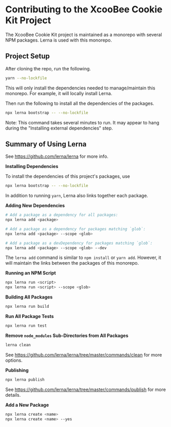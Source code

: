 # Contributing to the XcooBee Cookie Kit Project

The XcooBee Cookie Kit project is maintained as a monorepo with several NPM packages. Lerna is used with this monorepo.


## Project Setup

After cloning the repo, run the following.

```sh
yarn --no-lockfile
```

This will only install the dependencies needed to manage/maintain this monorepo. For example, it will locally install Lerna.

Then run the following to install all the dependencies of the packages.

```sh
npx lerna bootstrap -- --no-lockfile
```

Note: This command takes several minutes to run. It may appear to hang during the "Installing external dependencies" step.


## Summary of Using Lerna

See https://github.com/lerna/lerna for more info.

**Installing Dependencies**

To install the dependencies of this project's packages, use

```sh
npx lerna bootstrap -- --no-lockfile
```

In addition to running `yarn`, Lerna also links together each package.

**Adding New Dependencies**

```sh
# Add a package as a dependency for all packages:
npx lerna add <package>

# Add a package as a dependency for packages matching `glob`:
npx lerna add <package> --scope <glob>

# Add a package as a devDependency for packages matching `glob`:
npx lerna add <package> --scope <glob> --dev
```

The `lerna add` command is similar to `npm install` or `yarn add`. However, it will maintain the links between the packages of this monorepo.

**Running an NPM Script**

```sh
npx lerna run <script>
npx lerna run <script> --scope <glob>
```

**Building All Packages**

```sh
npx lerna run build
```

**Run All Package Tests**

```sh
npx lerna run test
```

**Remove `node_modules` Sub-Directories from All Packages**

```sh
lerna clean
```

See https://github.com/lerna/lerna/tree/master/commands/clean for more options.

**Publishing**

```sh
npx lerna publish
```

See https://github.com/lerna/lerna/tree/master/commands/publish for more
details.

**Add a New Package**

```sh
npx lerna create <name>
npx lerna create <name> --yes
```
